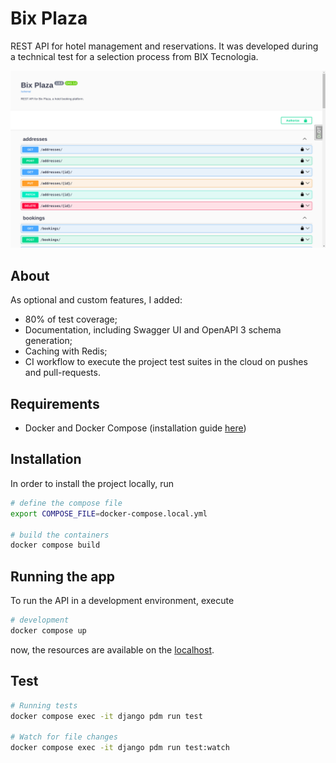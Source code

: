 # Bix Plaza

REST API for hotel management and reservations. It was developed during a technical test for a selection process from BIX Tecnologia.

![API Overview](./screenshots/main.png)

## About

As optional and custom features, I added:

- 80% of test coverage;
- Documentation, including Swagger UI and OpenAPI 3 schema generation;
- Caching with Redis;
- CI workflow to execute the project test suites in the cloud on pushes and pull-requests.

## Requirements

- Docker and Docker Compose (installation guide [here](https://docs.docker.com/compose/install/))

## Installation

In order to install the project locally, run

```bash
# define the compose file
export COMPOSE_FILE=docker-compose.local.yml

# build the containers
docker compose build
```

## Running the app

To run the API in a development environment, execute

```bash
# development
docker compose up
```

now, the resources are available on the [localhost](http://localhost:8010).

## Test

```bash
# Running tests
docker compose exec -it django pdm run test

# Watch for file changes
docker compose exec -it django pdm run test:watch
```
